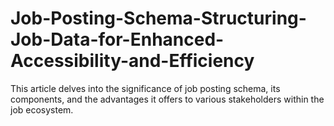 # Job-Posting-Schema-Structuring-Job-Data-for-Enhanced-Accessibility-and-Efficiency
This article delves into the significance of job posting schema, its components, and the advantages it offers to various stakeholders within the job ecosystem.
